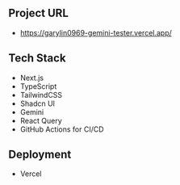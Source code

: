 ## Project URL

-   https://garylin0969-gemini-tester.vercel.app/

## Tech Stack

-   Next.js
-   TypeScript
-   TailwindCSS
-   Shadcn UI
-   Gemini
-   React Query
-   GitHub Actions for CI/CD

## Deployment

-   Vercel
